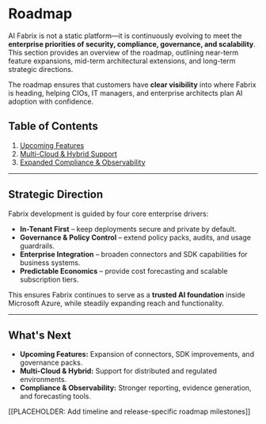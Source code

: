 # Roadmap

AI Fabrix is not a static platform—it is continuously evolving to meet the **enterprise priorities of security, compliance, governance, and scalability**.
This section provides an overview of the roadmap, outlining near-term feature expansions, mid-term architectural extensions, and long-term strategic directions.

The roadmap ensures that customers have **clear visibility** into where Fabrix is heading, helping CIOs, IT managers, and enterprise architects plan AI adoption with confidence.

## Table of Contents

1. [Upcoming Features](upcoming-features.md)
2. [Multi-Cloud & Hybrid Support](multi-cloud-hybrid-support.md)
3. [Expanded Compliance & Observability](expanded-compliance-observability.md)

---

## Strategic Direction

Fabrix development is guided by four core enterprise drivers:

- **In-Tenant First** – keep deployments secure and private by default.
- **Governance & Policy Control** – extend policy packs, audits, and usage guardrails.
- **Enterprise Integration** – broaden connectors and SDK capabilities for business systems.
- **Predictable Economics** – provide cost forecasting and scalable subscription tiers.

This ensures Fabrix continues to serve as a **trusted AI foundation** inside Microsoft Azure, while steadily expanding reach and functionality.

---

## What's Next

- **Upcoming Features:** Expansion of connectors, SDK improvements, and governance packs.
- **Multi-Cloud & Hybrid:** Support for distributed and regulated environments.
- **Compliance & Observability:** Stronger reporting, evidence generation, and forecasting tools.

[[PLACEHOLDER: Add timeline and release-specific roadmap milestones]]

